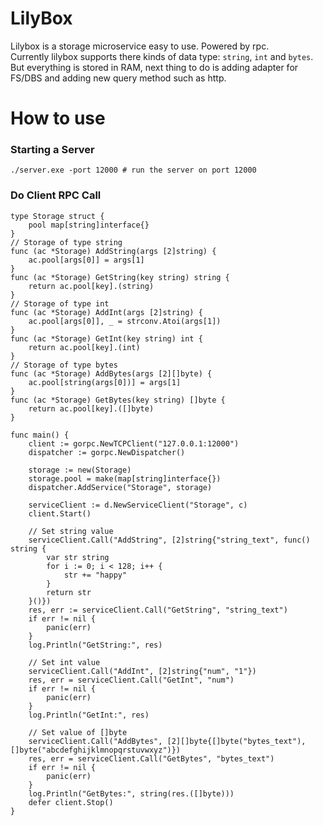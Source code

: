 # LilyBox
Lilybox is a storage microservice easy to use. Powered by rpc.  
Currently lilybox supports there kinds of data type: `string`, `int` and `bytes`.  
But everything is stored in RAM, next thing to do is adding adapter for FS/DBS and adding new query method such as http.
# How to use
### Starting a Server
```shell
./server.exe -port 12000 # run the server on port 12000
```
### Do Client RPC Call
```golang
type Storage struct {
	pool map[string]interface{}
}
// Storage of type string
func (ac *Storage) AddString(args [2]string) {
	ac.pool[args[0]] = args[1]
}
func (ac *Storage) GetString(key string) string {
	return ac.pool[key].(string)
}
// Storage of type int
func (ac *Storage) AddInt(args [2]string) {
	ac.pool[args[0]], _ = strconv.Atoi(args[1])
}
func (ac *Storage) GetInt(key string) int {
	return ac.pool[key].(int)
}
// Storage of type bytes
func (ac *Storage) AddBytes(args [2][]byte) {
	ac.pool[string(args[0])] = args[1]
}
func (ac *Storage) GetBytes(key string) []byte {
	return ac.pool[key].([]byte)
}

func main() {
    client := gorpc.NewTCPClient("127.0.0.1:12000")
    dispatcher := gorpc.NewDispatcher()

    storage := new(Storage)
    storage.pool = make(map[string]interface{})
    dispatcher.AddService("Storage", storage)

    serviceClient := d.NewServiceClient("Storage", c)
    client.Start()

    // Set string value
    serviceClient.Call("AddString", [2]string{"string_text", func() string {
        var str string
        for i := 0; i < 128; i++ {
            str += "happy"
        }
        return str
    }()})
    res, err := serviceClient.Call("GetString", "string_text")
    if err != nil {
        panic(err)
    }
    log.Println("GetString:", res)

    // Set int value
    serviceClient.Call("AddInt", [2]string{"num", "1"})
    res, err = serviceClient.Call("GetInt", "num")
    if err != nil {
        panic(err)
    }
    log.Println("GetInt:", res)

    // Set value of []byte
    serviceClient.Call("AddBytes", [2][]byte{[]byte("bytes_text"), []byte("abcdefghijklmnopqrstuvwxyz")})
    res, err = serviceClient.Call("GetBytes", "bytes_text")
    if err != nil {
        panic(err)
    }
    log.Println("GetBytes:", string(res.([]byte)))
    defer client.Stop()
}
```

